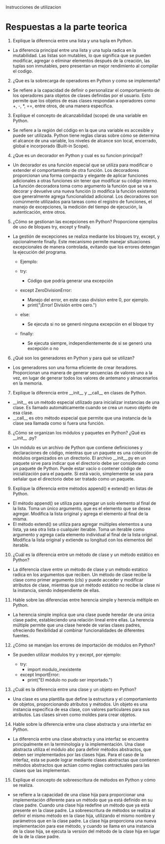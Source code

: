 Instrucciones de utilizacion


# Respuestas a la parte teorica

1. Explique la diferencia entre una lista y una tupla en Python.

- La diferencia principal entre una lista y una tupla radica en la mutabilidad. Las listas son mutables, lo que significa que se pueden modificar, agregar o eliminar elementos después de la creación, las tuplas son inmutables, pero presentan un mejor rendimiento al compilar el codigo.

2. ¿Que es la sobrecarga de operadores en Python y como se implementa?

- Se refiere a la capacidad de definir o personalizar el comportamiento de los operadores para objetos de clases definidas por el usuario. Esto permite que los objetos de esas clases respondan a operadores como +, -, *, ==, entre otros, de una manera específica.

3. Explique el concepto de alcanzabilidad (scope) de una variable en Python.

- Se refiere a la región del código en la que una variable es accesible y puede ser utilizada. Python tiene reglas claras sobre cómo se determina el alcance de una variable, los niveles de alcance son local, encerrado, global e incorporado (Built-in Scope).

4. ¿Que es un decorador en Python y cual es su funcion principal?

- Un decorador es una función especial que se utiliza para modificar o extender el comportamiento de otra función. Los decoradores proporcionan una forma compacta y elegante de aplicar funciones adicionales a otras funciones sin tener que modificar su código interno. La función decoradora toma como argumento la función que se va a decorar y devuelve una nueva función (o modifica la función existente) que generalmente agrega funcionalidad adicional. Los decoradores son comúnmente utilizados para tareas como el registro de funciones, el manejo de excepciones, la medición del tiempo de ejecución, la autenticación, entre otros.

5. ¿Cómo se gestionan las excepciones en Python? Proporcione ejemplos de uso de bloques try, except y finally.

- La gestión de excepciones se realiza mediante los bloques try, except, y opcionalmente finally. Este mecanismo permite manejar situaciones excepcionales de manera controlada, evitando que los errores detengan la ejecución del programa. 

    - Ejemplo:

    - try:
        - Código que podría generar una excepción
    - except ZeroDivisionError:
        - Manejo del error, en este caso division entre 0, por ejemplo.
        - print("¡Error! División entre cero.")
    - else:
        - Se ejecuta si no se generó ninguna excepción en el bloque try
    - finally:
        - Se ejecuta siempre, independientemente de si se generó una excepción o no

6. ¿Qué son los generadores en Python y para qué se utilizan?

- Los generadores son una forma eficiente de crear iteradores. Proporcionan una manera de generar secuencias de valores uno a la vez, en lugar de generar todos los valores de antemano y almacenarlos en la memoria.

7. Explique la diferencia entre \_\_init\_\_ y \_\_call\_\_ en clases de Python.

- \_\_init\_\_ es un método especial utilizado para inicializar instancias de una clase. Es llamado automáticamente cuando se crea un nuevo objeto de esa clase.
- \_\_call\_\_ es otro método especial que permite que una instancia de la clase sea llamada como si fuera una función.

8. ¿Cómo se organizan los módulos y paquetes en Python? ¿Qué es \_\_init\_\_ .py?

- Un módulo es un archivo de Python que contiene definiciones y declaraciones de código, mientras que un paquete es una colección de módulos organizados en un directorio. El archivo \_\_init\_\_.py en un paquete sirve para indicar que el directorio debe ser considerado como un paquete de Python. Puede estar vacío o contener código de inicialización para el paquete. Si está vacío, simplemente se usa para señalar que el directorio debe ser tratado como un paquete.

9. Explique la diferencia entre métodos append() e extend() en listas de Python.

- El método append() se utiliza para agregar un solo elemento al final de la lista. Toma un único argumento, que es el elemento que se desea agregar. Modifica la lista original y agrega el elemento al final de la misma.
- El método extend() se utiliza para agregar múltiples elementos a una lista, ya sea otra lista o cualquier iterable. Toma un iterable como argumento y agrega cada elemento individual al final de la lista original. Modifica la lista original y extiende su longitud con los elementos del iterable.

10. ¿Cuál es la diferencia entre un método de clase y un método estático en Python?

- La diferencia clave entre un método de clase y un método estático radica en los argumentos que reciben. Un método de clase recibe la clase como primer argumento (cls) y puede acceder y modificar atributos de clase, mientras que un método estático no recibe la clase ni la instancia, siendo independiente de ellas. 

11. Hable sobre las diferencias entre herencia simple y herencia méltiple en Python.

- La herencia simple implica que una clase puede heredar de una única clase padre, estableciendo una relación lineal entre ellas. La herencia múltiple permite que una clase herede de varias clases padres, ofreciendo flexibilidad al combinar funcionalidades de diferentes fuentes.

12. ¿Cómo se manejan los errores de importación de módulos en Python?

- Se pueden utilizar modulos try y except, por ejemplo:

    - try:
        - import modulo_inexistente
    - except ImportError:
        - print("El módulo no pudo ser importado.")

13. ¿Cuál es la diferencia entre una clase y un objeto en Python?

- Una clase es una plantilla que define la estructura y el comportamiento de objetos, proporcionando atributos y métodos. Un objeto es una instancia específica de esa clase, con valores particulares para sus atributos. Las clases sirven como moldes para crear objetos.

14. Hable sobre la diferencia entre una clase abstracta y una interfaz en Python.

-  La diferencia entre una clase abstracta y una interfaz se encuentra principalmente en la terminología y la implementación. Una clase abstracta utiliza el módulo abc para definir métodos abstractos, que deben ser implementados por las clases hijas. Para el caso de la interfaz, esta se puede lograr mediante clases abstractas que contienen métodos abstractos que actúan como reglas contractuales para las clases que las implementan. 

15. Explique el concepto de sobreescritura de métodos en Python y cómo se realiza.

- se refiere a la capacidad de una clase hija para proporcionar una implementación diferente para un método que ya está definido en su clase padre. Cuando una clase hija redefine un método que ya está presente en la clase padre. La sobreescritura de métodos se realiza al definir el mismo método en la clase hija, utilizando el mismo nombre y parámetros que en la clase padre. La clase hija proporciona una nueva implementación para ese método, y cuando se llama en una instancia de la clase hija, se ejecuta la versión del método de la clase hija en lugar de la de la clase padre.